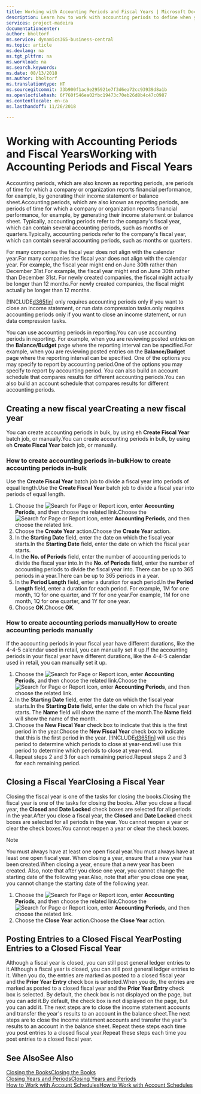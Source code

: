 ```yaml
---
title: Working with Accounting Periods and Fiscal Years | Microsoft Docs
description: Learn how to work with accounting periods to define when your company reports financial performance.
services: project-madeira
documentationcenter: 
author: bholtorf
ms.service: dynamics365-business-central
ms.topic: article
ms.devlang: na
ms.tgt_pltfrm: na
ms.workload: na
ms.search.keywords: 
ms.date: 08/13/2018
ms.author: bholtorf
ms.translationtype: HT
ms.sourcegitcommit: 33b900f1ac9e295921e7f3d6ea72cc93939d8a1b
ms.openlocfilehash: 6f760f546ea02fbc19473c70eb26d8b4c47c0987
ms.contentlocale: en-ca
ms.lasthandoff: 11/26/2018

---
```

# <a name="working-with-accounting-periods-and-fiscal-years"></a><span data-ttu-id="fe498-103">Working with Accounting Periods and Fiscal Years</span><span class="sxs-lookup"><span data-stu-id="fe498-103">Working with Accounting Periods and Fiscal Years</span></span>
<span data-ttu-id="fe498-104">Accounting periods, which are also known as reporting periods, are periods of time for which a company or organization reports financial performance, for example, by generating their income statement or balance sheet.</span><span class="sxs-lookup"><span data-stu-id="fe498-104">Accounting periods, which are also known as reporting periods, are periods of time for which a company or organization reports financial performance, for example, by generating their income statement or balance sheet.</span></span> <span data-ttu-id="fe498-105">Typically, accounting periods refer to the company's fiscal year, which can contain several accounting periods, such as months or quarters.</span><span class="sxs-lookup"><span data-stu-id="fe498-105">Typically, accounting periods refer to the company's fiscal year, which can contain several accounting periods, such as months or quarters.</span></span>

<span data-ttu-id="fe498-106">For many companies the fiscal year does not align with the calendar year.</span><span class="sxs-lookup"><span data-stu-id="fe498-106">For many companies the fiscal year does not align with the calendar year.</span></span> <span data-ttu-id="fe498-107">For example, the fiscal year might end on June 30th rather than December 31st.</span><span class="sxs-lookup"><span data-stu-id="fe498-107">For example, the fiscal year might end on June 30th rather than December 31st.</span></span> <span data-ttu-id="fe498-108">For newly created companies, the fiscal might actually be longer than 12 months.</span><span class="sxs-lookup"><span data-stu-id="fe498-108">For newly created companies, the fiscal might actually be longer than 12 months.</span></span> 

[!INCLUDE[d365fin](includes/d365fin_md.md)] <span data-ttu-id="fe498-109">only requires accounting periods only if you want to close an income statement, or run data compression tasks.</span><span class="sxs-lookup"><span data-stu-id="fe498-109">only requires accounting periods only if you want to close an income statement, or run data compression tasks.</span></span> 

<span data-ttu-id="fe498-110">You can use accounting periods in reporting.</span><span class="sxs-lookup"><span data-stu-id="fe498-110">You can use accounting periods in reporting.</span></span> <span data-ttu-id="fe498-111">For example, when you are reviewing posted entries on the **Balance/Budget** page where the reporting interval can be specified.</span><span class="sxs-lookup"><span data-stu-id="fe498-111">For example, when you are reviewing posted entries on the **Balance/Budget** page where the reporting interval can be specified.</span></span> <span data-ttu-id="fe498-112">One of the options you may specify to report by accounting period.</span><span class="sxs-lookup"><span data-stu-id="fe498-112">One of the options you may specify to report by accounting period.</span></span> <span data-ttu-id="fe498-113">You can also build an account schedule that compares results for different accounting periods.</span><span class="sxs-lookup"><span data-stu-id="fe498-113">You can also build an account schedule that compares results for different accounting periods.</span></span>

## <a name="creating-a-new-fiscal-year"></a><span data-ttu-id="fe498-114">Creating a new fiscal year</span><span class="sxs-lookup"><span data-stu-id="fe498-114">Creating a new fiscal year</span></span>
<span data-ttu-id="fe498-115">You can create accounting periods in bulk, by using eh **Create Fiscal Year** batch job, or manually.</span><span class="sxs-lookup"><span data-stu-id="fe498-115">You can create accounting periods in bulk, by using eh **Create Fiscal Year** batch job, or manually.</span></span>

### <a name="how-to-create-accounting-periods-in-bulk"></a><span data-ttu-id="fe498-116">How to create accounting periods in-bulk</span><span class="sxs-lookup"><span data-stu-id="fe498-116">How to create accounting periods in-bulk</span></span>
<span data-ttu-id="fe498-117">Use the **Create Fiscal Year** batch job to divide a fiscal year into periods of equal length.</span><span class="sxs-lookup"><span data-stu-id="fe498-117">Use the **Create Fiscal Year** batch job to divide a fiscal year into periods of equal length.</span></span>  

1. <span data-ttu-id="fe498-118">Choose the ![Search for Page or Report](media/ui-search/search_small.png "Search for Page or Report icon") icon, enter **Accounting Periods**, and then choose the related link.</span><span class="sxs-lookup"><span data-stu-id="fe498-118">Choose the ![Search for Page or Report](media/ui-search/search_small.png "Search for Page or Report icon") icon, enter **Accounting Periods**, and then choose the related link.</span></span>  
2. <span data-ttu-id="fe498-119">Choose the **Create Year** action.</span><span class="sxs-lookup"><span data-stu-id="fe498-119">Choose the **Create Year** action.</span></span>  <!--What about the Scheduling option? Should we mention that? There's also the Report Output Type field...-->
3. <span data-ttu-id="fe498-120">In the **Starting Date** field, enter the date on which the fiscal year starts.</span><span class="sxs-lookup"><span data-stu-id="fe498-120">In the **Starting Date** field, enter the date on which the fiscal year starts.</span></span>  
4. <span data-ttu-id="fe498-121">In the **No. of Periods** field, enter the number of accounting periods to divide the fiscal year into.</span><span class="sxs-lookup"><span data-stu-id="fe498-121">In the **No. of Periods** field, enter the number of accounting periods to divide the fiscal year into.</span></span> <span data-ttu-id="fe498-122">There can be up to 365 periods in a year.</span><span class="sxs-lookup"><span data-stu-id="fe498-122">There can be up to 365 periods in a year.</span></span>  
5. <span data-ttu-id="fe498-123">In the **Period Length** field, enter a duration for each period.</span><span class="sxs-lookup"><span data-stu-id="fe498-123">In the **Period Length** field, enter a duration for each period.</span></span> <span data-ttu-id="fe498-124">For example, 1M for one month, 1Q for one quarter, and 1Y for one year.</span><span class="sxs-lookup"><span data-stu-id="fe498-124">For example, 1M for one month, 1Q for one quarter, and 1Y for one year.</span></span>  
6. <span data-ttu-id="fe498-125">Choose **OK**.</span><span class="sxs-lookup"><span data-stu-id="fe498-125">Choose **OK**.</span></span>  

### <a name="how-to-create-accounting-periods-manually"></a><span data-ttu-id="fe498-126">How to create accounting periods manually</span><span class="sxs-lookup"><span data-stu-id="fe498-126">How to create accounting periods manually</span></span>
<span data-ttu-id="fe498-127">If the accounting periods in your fiscal year have different durations, like the 4-4-5 calendar used in retail, you can manually set it up.</span><span class="sxs-lookup"><span data-stu-id="fe498-127">If the accounting periods in your fiscal year have different durations, like the 4-4-5 calendar used in retail, you can manually set it up.</span></span>  
  
1. <span data-ttu-id="fe498-128">Choose the ![Search for Page or Report](media/ui-search/search_small.png "Search for Page or Report icon") icon, enter **Accounting Periods**, and then choose the related link.</span><span class="sxs-lookup"><span data-stu-id="fe498-128">Choose the ![Search for Page or Report](media/ui-search/search_small.png "Search for Page or Report icon") icon, enter **Accounting Periods**, and then choose the related link.</span></span>  
2. <span data-ttu-id="fe498-129">In the **Starting Date** field, enter the date on which the fiscal year starts.</span><span class="sxs-lookup"><span data-stu-id="fe498-129">In the **Starting Date** field, enter the date on which the fiscal year starts.</span></span> <span data-ttu-id="fe498-130">The **Name** field will show the name of the month.</span><span class="sxs-lookup"><span data-stu-id="fe498-130">The **Name** field will show the name of the month.</span></span>  
3. <span data-ttu-id="fe498-131">Choose the **New Fiscal Year** check box to indicate that this is the first period in the year.</span><span class="sxs-lookup"><span data-stu-id="fe498-131">Choose the **New Fiscal Year** check box to indicate that this is the first period in the year.</span></span> [!INCLUDE[d365fin](includes/d365fin_md.md)] <span data-ttu-id="fe498-132">will use this period to determine which periods to close at year-end.</span><span class="sxs-lookup"><span data-stu-id="fe498-132">will use this period to determine which periods to close at year-end.</span></span>
4. <span data-ttu-id="fe498-133">Repeat steps 2 and 3 for each remaining period.</span><span class="sxs-lookup"><span data-stu-id="fe498-133">Repeat steps 2 and 3 for each remaining period.</span></span>  

## <a name="closing-a-fiscal-year"></a><span data-ttu-id="fe498-134">Closing a Fiscal Year</span><span class="sxs-lookup"><span data-stu-id="fe498-134">Closing a Fiscal Year</span></span>
<span data-ttu-id="fe498-135">Closing the fiscal year is one of the tasks for closing the books.</span><span class="sxs-lookup"><span data-stu-id="fe498-135">Closing the fiscal year is one of the tasks for closing the books.</span></span> <span data-ttu-id="fe498-136">After you close a fiscal year, the **Closed** and **Date Locked** check boxes are selected for all periods in the year.</span><span class="sxs-lookup"><span data-stu-id="fe498-136">After you close a fiscal year, the **Closed** and **Date Locked** check boxes are selected for all periods in the year.</span></span> <span data-ttu-id="fe498-137">You cannot reopen a year or clear the check boxes.</span><span class="sxs-lookup"><span data-stu-id="fe498-137">You cannot reopen a year or clear the check boxes.</span></span>

> [!NOTE]  
>  <span data-ttu-id="fe498-138">You must always have at least one open fiscal year.</span><span class="sxs-lookup"><span data-stu-id="fe498-138">You must always have at least one open fiscal year.</span></span> <span data-ttu-id="fe498-139">When closing a year, ensure that a new year has been created.</span><span class="sxs-lookup"><span data-stu-id="fe498-139">When closing a year, ensure that a new year has been created.</span></span> <span data-ttu-id="fe498-140">Also, note that after you close one year, you cannot change the starting date of the following year.</span><span class="sxs-lookup"><span data-stu-id="fe498-140">Also, note that after you close one year, you cannot change the starting date of the following year.</span></span>

1. <span data-ttu-id="fe498-141">Choose the ![Search for Page or Report](media/ui-search/search_small.png "Search for Page or Report icon") icon, enter **Accounting Periods**, and then choose the related link.</span><span class="sxs-lookup"><span data-stu-id="fe498-141">Choose the ![Search for Page or Report](media/ui-search/search_small.png "Search for Page or Report icon") icon, enter **Accounting Periods**, and then choose the related link.</span></span>  
2. <span data-ttu-id="fe498-142">Choose the **Close Year** action.</span><span class="sxs-lookup"><span data-stu-id="fe498-142">Choose the **Close Year** action.</span></span>  

## <a name="posting-entries-to-a-closed-fiscal-year"></a><span data-ttu-id="fe498-143">Posting Entries to a Closed Fiscal Year</span><span class="sxs-lookup"><span data-stu-id="fe498-143">Posting Entries to a Closed Fiscal Year</span></span>
<span data-ttu-id="fe498-144">Although a fiscal year is closed, you can still post general ledger entries to it.</span><span class="sxs-lookup"><span data-stu-id="fe498-144">Although a fiscal year is closed, you can still post general ledger entries to it.</span></span> <span data-ttu-id="fe498-145">When you do, the entries are marked as posted to a closed fiscal year and the **Prior Year Entry** check box is selected.</span><span class="sxs-lookup"><span data-stu-id="fe498-145">When you do, the entries are marked as posted to a closed fiscal year and the **Prior Year Entry** check box is selected.</span></span> <span data-ttu-id="fe498-146">By default, the check box is not displayed on the page, but you can add it.</span><span class="sxs-lookup"><span data-stu-id="fe498-146">By default, the check box is not displayed on the page, but you can add it.</span></span> <span data-ttu-id="fe498-147">The next steps are to close the income statement accounts and transfer the year's results to an account in the balance sheet.</span><span class="sxs-lookup"><span data-stu-id="fe498-147">The next steps are to close the income statement accounts and transfer the year's results to an account in the balance sheet.</span></span> <span data-ttu-id="fe498-148">Repeat these steps each time you post entries to a closed fiscal year.</span><span class="sxs-lookup"><span data-stu-id="fe498-148">Repeat these steps each time you post entries to a closed fiscal year.</span></span>

## <a name="see-also"></a><span data-ttu-id="fe498-149">See Also</span><span class="sxs-lookup"><span data-stu-id="fe498-149">See Also</span></span>
[<span data-ttu-id="fe498-150">Closing the Books</span><span class="sxs-lookup"><span data-stu-id="fe498-150">Closing the Books</span></span>](year-close-books.md)  
[<span data-ttu-id="fe498-151">Closing Years and Periods</span><span class="sxs-lookup"><span data-stu-id="fe498-151">Closing Years and Periods</span></span>](year-close-years-periods.md)  
[<span data-ttu-id="fe498-152">How to Work with Account Schedules</span><span class="sxs-lookup"><span data-stu-id="fe498-152">How to Work with Account Schedules</span></span>](bi-how-work-account-schedule.md)  
  






